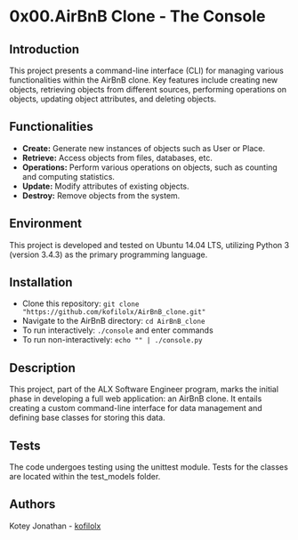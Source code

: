# 0x00.AirBnB Clone - The Console

## Introduction

This project presents a command-line interface (CLI) for managing various functionalities within the AirBnB clone. 
Key features include creating new objects, retrieving objects from different sources, performing operations on objects, 
updating object attributes, and deleting objects.

## Functionalities

- **Create:** Generate new instances of objects such as User or Place.
- **Retrieve:** Access objects from files, databases, etc.
- **Operations:** Perform various operations on objects, such as counting and computing statistics.
- **Update:** Modify attributes of existing objects.
- **Destroy:** Remove objects from the system.

## Environment

This project is developed and tested on Ubuntu 14.04 LTS, utilizing Python 3 (version 3.4.3) as the primary programming language.

## Installation

- Clone this repository: `git clone "https://github.com/kofilolx/AirBnB_clone.git"`
- Navigate to the AirBnB directory: `cd AirBnB_clone`
- To run interactively: `./console` and enter commands
- To run non-interactively: `echo "" | ./console.py`

## Description

This project, part of the ALX Software Engineer program, marks the initial phase in developing a full web application: an AirBnB clone. It entails creating a custom command-line interface for data management and defining base classes for storing this data.

## Tests

The code undergoes testing using the unittest module. Tests for the classes are located within the test_models folder.

## Authors

Kotey Jonathan - [kofilolx](linkedin.com/jnkotey)
